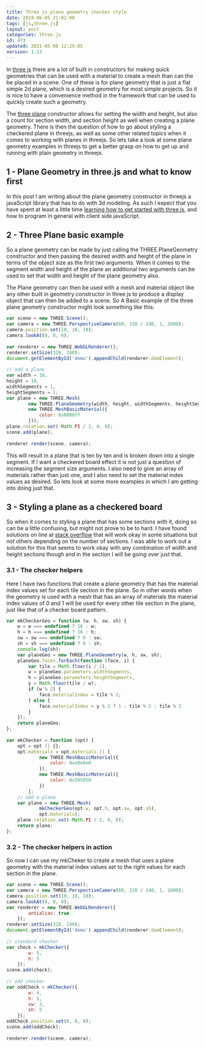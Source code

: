 ```yaml
---
title: Three js plane geometry checker style
date: 2019-06-05 21:02:00
tags: [js,three.js]
layout: post
categories: three.js
id: 473
updated: 2021-05-08 12:29:05
version: 1.13
---
```


In [three js](https://threejs.org/) there are a lot of built in constructors for making quick geometries that can be used with a material to create a mesh than can the be placed in a scene. One of these is for plane geometry that is just a flat simple 2d plane, which is a desired geometry for most simple projects. So it is nice to have a convenience method in the framework that can be used to quickly create such a geometry.

The [three plane](https://threejs.org/docs/#api/en/geometries/PlaneGeometry) constructor allows for setting the width and height, but also a count for section width, and section height as well when creating a plane geometry. There is then the question of how to go about styling a checkered plane in threejs, as well as some other related topics when it comes to working with planes in threejs. So lets take a look at some plane geometry examples in threejs to get a better grasp on how to get up and running with plain geometry in threejs.

<!-- more -->

## 1 - Plane Geometry in three.js and what to know first

In this post I am writing about the plane geometry constructor in threejs a javaScript library that has to do with 3d modeling. As such I expect that you have spent at least a little time [learning how to get started with three.js](/2018/04/04/threejs-getting-started/), and how to program in general with client side javaScript.

## 2 - Three Plane basic example

So a plane geometry can be made by just calling the THREE.PlaneGeometry constructor and then passing the desired width and height of the plane in terms of the object size as the first two arguments. When it comes to the segment width and height of the plane an additional two arguments can be used to set that width and height of the plane geometry also. 

The Plane geometry can then be used with a mesh and material object like any other built in geometry constructor in three js to produce a display object that can then be added to a scene. So A Basic example of the three plane geometry constructor might look something like this:

```js
var scene = new THREE.Scene();
var camera = new THREE.PerspectiveCamera(60, 320 / 240, 1, 1000);
camera.position.set(10, 10, 10);
camera.lookAt(0, 0, 0);
 
var renderer = new THREE.WebGLRenderer();
renderer.setSize(320, 240);
document.getElementById('demo').appendChild(renderer.domElement);
 
// add a plane
var width = 10,
height = 10,
widthSegments = 1,
heightSegments = 1;
var plane = new THREE.Mesh(
        new THREE.PlaneGeometry(width, height, widthSegments, heightSegments),
        new THREE.MeshBasicMaterial({
            color: 0x0000ff
        }));
plane.rotation.set(-Math.PI / 2, 0, 0);
scene.add(plane);
 
renderer.render(scene, camera);
```

This will result in a plane that is ten by ten and is broken down into a single segment. If I want a checkered board effect it is not just a question of increasing the segment size arguments. I also need to give an array of materials rather than just one, and I also need to set the material index values as desired. So lets look at some more examples in which I am getting into doing just that.

## 3 - Styling a plane as a checkered board

So when it comes to styling a plane that has some sections with it, doing so can be a little confusing, but might not prove to be to hard. I have found solutions on line at [stack overflow](https://stackoverflow.com/questions/22689898/three-js-checkerboard-plane) that will work okay in some situations but not others depending on the number of sections. I was able to work out a solution for this that seems to work okay with any combination of width and height sections though and in the section I will be going over just that.

### 3.1 - The checker helpers 

Here I have two functions that create a plane geometry that has the material index values set for each tile section in the plane. So in other words when the geometry is used with a mesh that has an array of materials the material index values of 0 and 1 will be used for every other tile section in the plane, just like that of a checker board pattern.

```js
var mkCheckerGeo = function (w, h, sw, sh) {
    w = w === undefined ? 16 : w;
    h = h === undefined ? 16 : h;
    sw = sw === undefined ? 8 : sw;
    sh = sh === undefined ? 8 : sh;
    console.log(sh);
    var planeGeo = new THREE.PlaneGeometry(w, h, sw, sh);
    planeGeo.faces.forEach(function (face, i) {
        var tile = Math.floor(i / 2),
        w = planeGeo.parameters.widthSegments,
        h = planeGeo.parameters.heightSegments,
        y = Math.floor(tile / w);
        if (w % 2) {
            face.materialIndex = tile % 2;
        } else {
            face.materialIndex = y % 2 ? 1 - tile % 2 : tile % 2
        }
    });
    return planeGeo;
};
 
var mkChecker = function (opt) {
    opt = opt || {};
    opt.materials = opt.materials || [
            new THREE.MeshBasicMaterial({
                color: 0xe0e0e0
            }),
            new THREE.MeshBasicMaterial({
                color: 0x505050
            })
        ];
    // add a plane
    var plane = new THREE.Mesh(
            mkCheckerGeo(opt.w, opt.h, opt.sw, opt.sh),
            opt.materials);
    plane.rotation.set(-Math.PI / 2, 0, 0);
    return plane;
};
```

### 3.2 - The checker helpers in action

So now I can use my mkCheker to create a mesh that uses a plane geometry with the material index values set to the right values for each section in the plane.

```js
var scene = new THREE.Scene();
var camera = new THREE.PerspectiveCamera(60, 320 / 240, 1, 1000);
camera.position.set(10, 10, 10);
camera.lookAt(0, 0, 0);
var renderer = new THREE.WebGLRenderer({
        antialias: true
    });
renderer.setSize(320, 240);
document.getElementById('demo').appendChild(renderer.domElement);
 
// standard checker
var check = mkChecker({
        w: 5,
        h: 5
    });
scene.add(check);
 
// odd checker
var oddCheck = mkChecker({
        w: 4,
        h: 5,
        sw: 3,
        sh: 5
    });
oddCheck.position.set(8, 0, 0);
scene.add(oddCheck);
 
renderer.render(scene, camera);
```